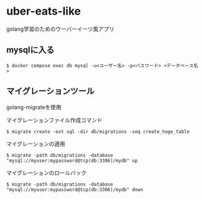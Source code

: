 # uber-eats-like
golang学習のためのウーバーイーツ風アプリ

## mysqlに入る

```
$ docker compose exec db mysql -u<ユーザー名> -p<パスワード> <データベース名>
```

## マイグレーションツール

golang-migrateを使用

マイグレーションファイル作成コマンド

```
$ migrate create -ext sql -dir db/migrations -seq create_hoge_table
```

マイグレーションの適用

```
$ migrate -path db/migrations -database "mysql://myuser:mypassword@tcp(db:3306)/mydb" up
```

マイグレーションのロールバック

```
$ migrate -path db/migrations -database "mysql://myuser:mypassword@tcp(db:3306)/mydb" down
```

